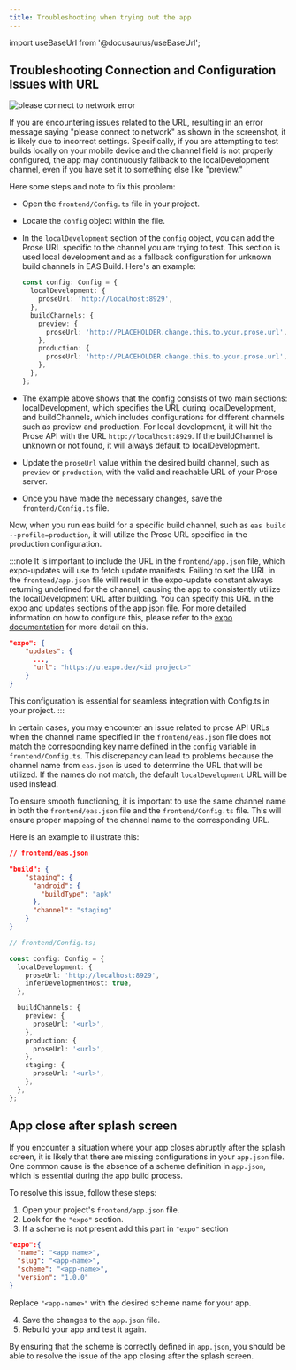 ```yaml
---
title: Troubleshooting when trying out the app
---
```


<head>
 <link rel="preload" as="image" href={useBaseUrl('/img/screenshot/Please_connect_network_error.png')}/>
</head>

import useBaseUrl from '@docusaurus/useBaseUrl';

## Troubleshooting Connection and Configuration Issues with URL

<div style={{textAlign: 'center'}}>
  <img loading="eager" alt="please connect to network error" className="carousel-image" src={useBaseUrl('/img/screenshot/Please_connect_network_error.png')}/>
</div>

If you are encountering issues related to the URL, resulting in an error message saying "please connect to network" as shown in the screenshot, it is likely due to incorrect settings. Specifically, if you are attempting to test builds locally on your mobile device and the channel field is not properly configured, the app may continuously fallback to the localDevelopment channel, even if you have set it to something else like "preview."

Here some steps and note to fix this problem:

- Open the `frontend/Config.ts` file in your project.
- Locate the `config` object within the file.
- In the `localDevelopment` section of the `config` object, you can add the Prose URL specific to the channel you are trying to test. This section is used local development and as a fallback configuration for unknown build channels in EAS Build. Here's an example:

  ```ts
  const config: Config = {
    localDevelopment: {
      proseUrl: 'http://localhost:8929',
    },
    buildChannels: {
      preview: {
        proseUrl: 'http://PLACEHOLDER.change.this.to.your.prose.url',
      },
      production: {
        proseUrl: 'http://PLACEHOLDER.change.this.to.your.prose.url',
      },
    },
  };
  ```

- The example above shows that the config consists of two main sections: localDevelopment, which specifies the URL during localDevelopment, and buildChannels, which includes configurations for different channels such as preview and production. For local development, it will hit the Prose API with the URL `http://localhost:8929`. If the buildChannel is unknown or not found, it will always default to localDevelopment.
- Update the `proseUrl` value within the desired build channel, such as `preview` or `production`, with the valid and reachable URL of your Prose server.
- Once you have made the necessary changes, save the `frontend/Config.ts` file.

Now, when you run eas build for a specific build channel, such as `eas build --profile=production`, it will utilize the Prose URL specified in the production configuration.

:::note
It is important to include the URL in the `frontend/app.json` file, which expo-updates will use to fetch update manifests. Failing to set the URL in the `frontend/app.json` file will result in the expo-update constant always returning undefined for the channel, causing the app to consistently utilize the localDevelopment URL after building. You can specify this URL in the expo and updates sections of the app.json file. For more detailed information on how to configure this, please refer to the [expo documentation](https://docs.expo.dev/versions/latest/config/app/#url) for more detail on this.

```json
"expo": {
    "updates": {
      ...,
      "url": "https://u.expo.dev/<id project>"
    }
}
```

This configuration is essential for seamless integration with Config.ts in your project.
:::

In certain cases, you may encounter an issue related to prose API URLs when the channel name specified in the `frontend/eas.json` file does not match the corresponding key name defined in the `config` variable in `frontend/Config.ts`. This discrepancy can lead to problems because the channel name from `eas.json` is used to determine the URL that will be utilized. If the names do not match, the default `localDevelopment` URL will be used instead.

To ensure smooth functioning, it is important to use the same channel name in both the `frontend/eas.json` file and the `frontend/Config.ts` file. This will ensure proper mapping of the channel name to the corresponding URL.

Here is an example to illustrate this:

```json
// frontend/eas.json

"build": {
    "staging": {
      "android": {
        "buildType": "apk"
      },
      "channel": "staging"
    }
}
```

```ts
// frontend/Config.ts;

const config: Config = {
  localDevelopment: {
    proseUrl: 'http://localhost:8929',
    inferDevelopmentHost: true,
  },

  buildChannels: {
    preview: {
      proseUrl: '<url>',
    },
    production: {
      proseUrl: '<url>',
    },
    staging: {
      proseUrl: '<url>',
    },
  },
};
```

## App close after splash screen

If you encounter a situation where your app closes abruptly after the splash screen, it is likely that there are missing configurations in your `app.json` file. One common cause is the absence of a scheme definition in `app.json`, which is essential during the app build process.

To resolve this issue, follow these steps:

1. Open your project's `frontend/app.json` file.
2. Look for the `"expo"` section.
3. If a scheme is not present add this part in `"expo"` section

```json
"expo":{
  "name": "<app name>",
  "slug": "<app-name>",
  "scheme": "<app-name>",
  "version": "1.0.0"
}
```

Replace `"<app-name>"` with the desired scheme name for your app.

4. Save the changes to the `app.json` file.
5. Rebuild your app and test it again.

By ensuring that the scheme is correctly defined in `app.json`, you should be able to resolve the issue of the app closing after the splash screen.
